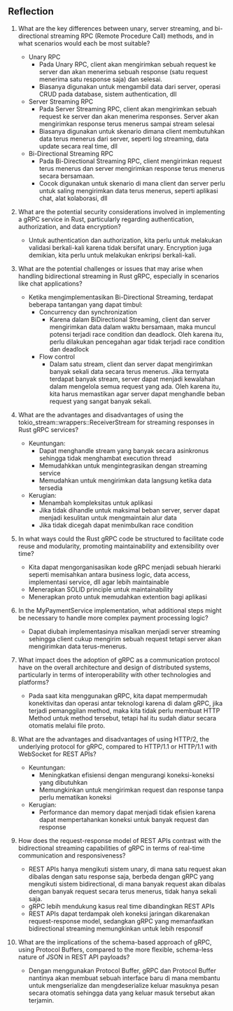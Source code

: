 ## Reflection 
1. What are the key differences between unary, server streaming, and bi-directional streaming RPC (Remote Procedure Call) methods, and in what scenarios would each be most suitable?
    - Unary RPC
        - Pada Unary RPC, client akan mengirimkan sebuah request ke server dan akan menerima sebuah response (satu request menerima satu response saja) dan selesai. 
        - Biasanya digunakan untuk mengambil data dari server, operasi CRUD pada database, sistem authentication, dll
    - Server Streaming RPC
        - Pada Server Streaming RPC, client akan mengirimkan sebuah request ke server dan akan menerima responses. Server akan mengirimkan response terus menerus sampai stream selesai
        - Biasanya digunakan untuk skenario dimana client membutuhkan data terus menerus dari server, seperti log streaming, data update secara real time, dll
    - Bi-Directional Streaming RPC
        - Pada Bi-Directional Streaming RPC, client mengirimkan request terus menerus dan server mengirimkan response terus menerus secara bersamaan.
        - Cocok digunakan untuk skenario di mana client dan server perlu untuk saling mengirimkan data terus menerus, seperti aplikasi chat, alat kolaborasi, dll

1. What are the potential security considerations involved in implementing a gRPC service in Rust, particularly regarding authentication, authorization, and data encryption?
    - Untuk authentication dan authorization, kita perlu untuk melakukan validasi berkali-kali karena tidak bersifat unary. Encryption juga demikian, kita perlu untuk melakukan enkripsi berkali-kali.  

1. What are the potential challenges or issues that may arise when handling bidirectional streaming in Rust gRPC, especially in scenarios like chat applications?
    - Ketika mengimplementasikan Bi-Directional Streaming, terdapat beberapa tantangan yang dapat timbul:
        - Concurrency dan synchronization
            - Karena dalam BiDirectional Streaming, client dan server mengirimkan data dalam waktu bersamaan, maka muncul potensi terjadi race condition dan deadlock. Oleh karena itu, perlu dilakukan pencegahan agar tidak terjadi race condition dan deadlock
        - Flow control
            - Dalam satu stream, client dan server dapat mengirimkan banyak sekali data secara terus menerus. Jika ternyata terdapat banyak stream, server dapat menjadi kewalahan dalam mengelola semua request yang ada. Oleh karena itu, kita harus memastikan agar server dapat menghandle beban request yang sangat banyak sekali.

1. What are the advantages and disadvantages of using the tokio_stream::wrappers::ReceiverStream for streaming responses in Rust gRPC services?
    - Keuntungan:
        - Dapat menghandle stream yang banyak secara asinkronus sehingga tidak menghambat execution thread
        - Memudahkkan untuk mengintegrasikan dengan streaming service
        - Memudahkan untuk mengirimkan data langsung ketika data tersedia
    - Kerugian:
        - Menambah kompleksitas untuk aplikasi
        - Jika tidak dihandle untuk maksimal beban server, server dapat menjadi kesulitan untuk mengmaintain alur data
        - Jika tidak dicegah dapat menimbulkan race condition 

1. In what ways could the Rust gRPC code be structured to facilitate code reuse and modularity, promoting maintainability and extensibility over time?
    - Kita dapat mengorganisasikan kode gRPC menjadi sebuah hierarki seperti memisahkan antara business logic, data access, implementasi service, dll agar lebih maintainable
    - Menerapkan SOLID principle untuk maintainability
    - Menerapkan proto untuk memudahkan extention bagi aplikasi

1. In the MyPaymentService implementation, what additional steps might be necessary to handle more complex payment processing logic?
    - Dapat diubah implementasinya misalkan menjadi server streaming sehingga client cukup mengirim sebuah request tetapi server akan mengirimkan data terus-menerus.

1. What impact does the adoption of gRPC as a communication protocol have on the overall architecture and design of distributed systems, particularly in terms of interoperability with other technologies and platforms?
    - Pada saat kita menggunakan gRPC, kita dapat mempermudah konektivitas dan operasi antar teknologi karena di dalam gRPC, jika terjadi pemanggilan method, maka kita tidak perlu membuat HTTP Method untuk method tersebut, tetapi hal itu sudah diatur secara otomatis melalui file proto.

1. What are the advantages and disadvantages of using HTTP/2, the underlying protocol for gRPC, compared to HTTP/1.1 or HTTP/1.1 with WebSocket for REST APIs?
    - Keuntungan:
        - Meningkatkan efisiensi dengan mengurangi koneksi-koneksi yang dibutuhkan
        - Memungkinkan untuk mengirimkan request dan response tanpa perlu mematikan koneksi
    - Kerugian: 
        - Performance dan memory dapat menjadi tidak efisien karena dapat mempertahankan koneksi untuk banyak request dan response

1. How does the request-response model of REST APIs contrast with the bidirectional streaming capabilities of gRPC in terms of real-time communication and responsiveness?
    - REST APIs hanya mengikuti sistem unary, di mana satu request akan dibalas dengan satu response saja, berbeda dengan gRPC yang mengikuti sistem bidirectional, di mana banyak request akan dibalas dengan banyak request secara terus menerus, tidak hanya sekali saja.
    - gRPC lebih mendukung kasus real time dibandingkan REST APIs
    - REST APIs dapat terdampak oleh koneksi jaringan dikarenakan request-response model, sedangkan gRPC yang memanfaatkan bidirectional streaming memungkinkan untuk lebih responsif

1. What are the implications of the schema-based approach of gRPC, using Protocol Buffers, compared to the more flexible, schema-less nature of JSON in REST API payloads?
    - Dengan menggunakan Protocol Buffer, gRPC dan Protocol Buffer nantinya akan membuat sebuah interface baru di mana membantu untuk mengserialize dan mengdeserialize keluar masuknya pesan secara otomatis sehingga data yang keluar masuk tersebut akan terjamin.
